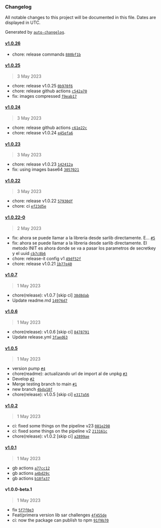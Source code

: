 ### Changelog

All notable changes to this project will be documented in this file. Dates are displayed in UTC.

Generated by [`auto-changelog`](https://github.com/CookPete/auto-changelog).

#### [v1.0.26](https://github.com/AccentioStudios/quinientas_historias_challenge_sar_lib/compare/v1.0.25...v1.0.26)

- chore: release commands [`880bf1b`](https://github.com/AccentioStudios/quinientas_historias_challenge_sar_lib/commit/880bf1b9788bca5473269d3b0dcf31e6f5adf1f9)

#### [v1.0.25](https://github.com/AccentioStudios/quinientas_historias_challenge_sar_lib/compare/v1.0.24...v1.0.25)

> 3 May 2023

- chore: release v1.0.25 [`0b970f6`](https://github.com/AccentioStudios/quinientas_historias_challenge_sar_lib/commit/0b970f6cb9b00ebdad2772f6e0179dc56f6130aa)
- chore: release github actions [`c542a70`](https://github.com/AccentioStudios/quinientas_historias_challenge_sar_lib/commit/c542a70618a0bf6fca7cded83ab411e73688af06)
- fix: images compressed [`f9eab17`](https://github.com/AccentioStudios/quinientas_historias_challenge_sar_lib/commit/f9eab17e5efd2ed106a88e23f2d13ec4a7947228)

#### [v1.0.24](https://github.com/AccentioStudios/quinientas_historias_challenge_sar_lib/compare/v1.0.23...v1.0.24)

> 3 May 2023

- chore: release github actions [`c61e22c`](https://github.com/AccentioStudios/quinientas_historias_challenge_sar_lib/commit/c61e22cfc2e6c9b37709f1f0bcf8a3664682c93b)
- chore: release v1.0.24 [`e45efa6`](https://github.com/AccentioStudios/quinientas_historias_challenge_sar_lib/commit/e45efa6f2e34cd28b4da67701f117a399fe7e94b)

#### [v1.0.23](https://github.com/AccentioStudios/quinientas_historias_challenge_sar_lib/compare/v1.0.22...v1.0.23)

> 3 May 2023

- chore: release v1.0.23 [`142412a`](https://github.com/AccentioStudios/quinientas_historias_challenge_sar_lib/commit/142412a03973f5cae115ecc4f0487f2f61e25ba3)
- fix: using images base64 [`3057021`](https://github.com/AccentioStudios/quinientas_historias_challenge_sar_lib/commit/3057021d1666d76691e743d9bef09af1fb30494c)

#### [v1.0.22](https://github.com/AccentioStudios/quinientas_historias_challenge_sar_lib/compare/v1.0.22-0...v1.0.22)

> 3 May 2023

- chore: release v1.0.22 [`57930df`](https://github.com/AccentioStudios/quinientas_historias_challenge_sar_lib/commit/57930dfb1c8419e7144fbe8b79d76ec7fa42e0f8)
- chore: ci [`ef23d5e`](https://github.com/AccentioStudios/quinientas_historias_challenge_sar_lib/commit/ef23d5eb966080ede8fd2b2348839868686cfc70)

#### [v1.0.22-0](https://github.com/AccentioStudios/quinientas_historias_challenge_sar_lib/compare/v1.0.7...v1.0.22-0)

> 2 May 2023

- fix: ahora se puede llamar a la libreria desde sarlib directamente. E… [`#5`](https://github.com/AccentioStudios/quinientas_historias_challenge_sar_lib/pull/5)
- fix: ahora se puede llamar a la libreria desde sarlib directamente. El metodo INIT es ahora donde se va a pasar los parametros de secretkey y el uuid [`cb7c8b6`](https://github.com/AccentioStudios/quinientas_historias_challenge_sar_lib/commit/cb7c8b684a8b5c3c74ce5bb68fb9196923ceb7ef)
- chore: release-it config v1 [`49df52f`](https://github.com/AccentioStudios/quinientas_historias_challenge_sar_lib/commit/49df52fa3213722e82fbca7d6423cc03c908d58b)
- chore: release v1.0.21 [`1b77e40`](https://github.com/AccentioStudios/quinientas_historias_challenge_sar_lib/commit/1b77e40a1cdc4270bdfb6521854525dd6b4f57f8)

#### [v1.0.7](https://github.com/AccentioStudios/quinientas_historias_challenge_sar_lib/compare/v1.0.6...v1.0.7)

> 1 May 2023

- chore(release): v1.0.7 [skip ci] [`38d8dab`](https://github.com/AccentioStudios/quinientas_historias_challenge_sar_lib/commit/38d8dabc816d6bf172db66647d9aed2699fa6654)
- Update readme.md [`14976d7`](https://github.com/AccentioStudios/quinientas_historias_challenge_sar_lib/commit/14976d786f2d3dd773539a0554be2d900a4a7bbf)

#### [v1.0.6](https://github.com/AccentioStudios/quinientas_historias_challenge_sar_lib/compare/v1.0.5...v1.0.6)

> 1 May 2023

- chore(release): v1.0.6 [skip ci] [`8478791`](https://github.com/AccentioStudios/quinientas_historias_challenge_sar_lib/commit/8478791fd84926dbc07d63976a32e2c1012dfd3c)
- Update release.yml [`3faed63`](https://github.com/AccentioStudios/quinientas_historias_challenge_sar_lib/commit/3faed63bee7188a21e72d6c4d2bcb1d04715a72b)

#### [v1.0.5](https://github.com/AccentioStudios/quinientas_historias_challenge_sar_lib/compare/v1.0.2...v1.0.5)

> 1 May 2023

- version pump [`#4`](https://github.com/AccentioStudios/quinientas_historias_challenge_sar_lib/pull/4)
- chore(readme): actualizando url de import al de unpkg [`#3`](https://github.com/AccentioStudios/quinientas_historias_challenge_sar_lib/pull/3)
- Develop [`#2`](https://github.com/AccentioStudios/quinientas_historias_challenge_sar_lib/pull/2)
- Merge testing branch to main [`#1`](https://github.com/AccentioStudios/quinientas_historias_challenge_sar_lib/pull/1)
- new branch [`4bda18f`](https://github.com/AccentioStudios/quinientas_historias_challenge_sar_lib/commit/4bda18f503c83f80eeaffacca1b427ebb3efadf3)
- chore(release): v1.0.5 [skip ci] [`e317a56`](https://github.com/AccentioStudios/quinientas_historias_challenge_sar_lib/commit/e317a56273fffeb6d912f48419dc5dc8783b9070)

#### [v1.0.2](https://github.com/AccentioStudios/quinientas_historias_challenge_sar_lib/compare/v1.0.1...v1.0.2)

> 1 May 2023

- ci: fixed some things on the pipeline v23 [`081e298`](https://github.com/AccentioStudios/quinientas_historias_challenge_sar_lib/commit/081e2988bf7154944b591bed7e9039b98136fae7)
- ci: fixed some things on the pipeline v2 [`213161c`](https://github.com/AccentioStudios/quinientas_historias_challenge_sar_lib/commit/213161ce51ecded7099d32b7329da59194b08b9d)
- chore(release): v1.0.2 [skip ci] [`a2899ae`](https://github.com/AccentioStudios/quinientas_historias_challenge_sar_lib/commit/a2899aed144d4ffd7686993e0d913f20a507e12d)

#### [v1.0.1](https://github.com/AccentioStudios/quinientas_historias_challenge_sar_lib/compare/v1.0.0-beta.1...v1.0.1)

> 1 May 2023

- gb actions [`a77cc12`](https://github.com/AccentioStudios/quinientas_historias_challenge_sar_lib/commit/a77cc12e67303195619f64f0af7bb369d48fe03c)
- gb actions [`a4bd29c`](https://github.com/AccentioStudios/quinientas_historias_challenge_sar_lib/commit/a4bd29c582955f168516acebfec19385550ab2c0)
- gb actions [`b18fa37`](https://github.com/AccentioStudios/quinientas_historias_challenge_sar_lib/commit/b18fa375bf24ed17541fcb36f37248ef93d26fcd)

#### v1.0.0-beta.1

> 1 May 2023

- fix [`5f7f0e3`](https://github.com/AccentioStudios/quinientas_historias_challenge_sar_lib/commit/5f7f0e33dc0d066b8ba06f7627f1a44b4bf2df1f)
- Feat(primera version lib sar challenges [`4f455de`](https://github.com/AccentioStudios/quinientas_historias_challenge_sar_lib/commit/4f455deb2e8b5ee839fe25a10bb83641c0c69feb)
- ci: now the package can publish to npm [`91f9b70`](https://github.com/AccentioStudios/quinientas_historias_challenge_sar_lib/commit/91f9b7085de16b0fc3eb78658da0845b67577fa8)
